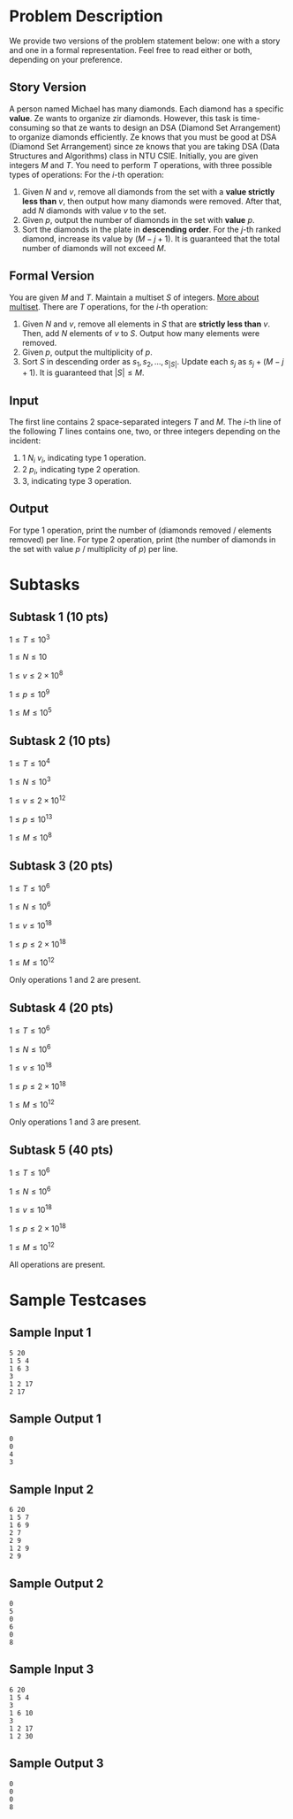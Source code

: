 # Problem Description

We provide two versions of the problem statement below: one with a story and one in a formal representation. Feel free to read either or both, depending on your preference.

## Story Version

A person named Michael has many diamonds. Each diamond has a specific **value**. Ze wants to organize zir diamonds. However, this task is time-consuming so that ze wants to design an DSA (Diamond Set Arrangement) to organize diamonds efficiently. Ze knows that you must be good at DSA (Diamond Set Arrangement) since ze knows that you are taking DSA (Data Structures and Algorithms) class in NTU CSIE. Initially, you are given integers $M$ and $T$. You need to perform $T$ operations, with three possible types of operations:
For the $i$-th operation:

1. Given $N$ and $v$, remove all diamonds from the set with a **value strictly less than** $v$, then output how many diamonds were removed. After that, add $N$ diamonds with value $v$ to the set.
2. Given $p$, output the number of diamonds in the set with **value** $p$.
3. Sort the diamonds in the plate in **descending order**. For the $j$-th ranked diamond, increase its value by $(M - j + 1)$. It is guaranteed that the total number of diamonds will not exceed $M$.

## Formal Version

You are given $M$ and $T$. Maintain a multiset $S$ of integers. [More about multiset](https://en.wikipedia.org/wiki/Multiset).
There are $T$ operations, for the $i$-th operation:

1. Given $N$ and $v$, remove all elements in $S$ that are **strictly less than** $v$. Then, add $N$ elements of $v$ to $S$. Output how many elements were removed.
2. Given $p$, output the multiplicity of $p$.
3. Sort $S$ in descending order as $s_1, s_2, ..., s_{|S|}$. Update each $s_j$ as $s_j + (M - j + 1)$. It is guaranteed that $|S| \leq M$.

## Input

The first line contains 2 space-separated integers $T$ and $M$.
The $i$-th line of the following $T$ lines contains one, two, or three integers depending on the incident:
1. $1$ $N_i$ $v_i$, indicating type 1 operation.
2. $2$ $p_i$, indicating type 2 operation.
3. $3$, indicating type 3 operation.

## Output

For type 1 operation, print the number of (diamonds removed / elements removed) per line.
For type 2 operation, print (the number of diamonds in the set with value $p$ / multiplicity of $p$) per line.

# Subtasks

## Subtask 1 (10 pts)

$1 \leq T \leq 10^3$

$1 \leq N \leq 10$

$1 \leq v \leq 2 \times 10^8$

$1 \leq p \leq 10^9$

$1 \leq M \leq 10^5$

## Subtask 2 (10 pts)

$1 \leq T \leq 10^4$

$1 \leq N \leq 10^3$

$1 \leq v \leq 2 \times 10^{12}$

$1 \leq p \leq 10^{13}$

$1 \leq M \leq 10^8$

## Subtask 3 (20 pts)

$1 \leq T \leq 10^6$

$1 \leq N \leq 10^6$

$1 \leq v \leq 10^{18}$

$1 \leq p \leq 2 \times 10^{18}$

$1 \leq M \leq 10^{12}$

Only operations 1 and 2 are present.

## Subtask 4 (20 pts)

$1 \leq T \leq 10^6$

$1 \leq N \leq 10^6$

$1 \leq v \leq 10^{18}$

$1 \leq p \leq 2 \times 10^{18}$

$1 \leq M \leq 10^{12}$

Only operations 1 and 3 are present.

## Subtask 5 (40 pts)

$1 \leq T \leq 10^6$

$1 \leq N \leq 10^6$

$1 \leq v \leq 10^{18}$

$1 \leq p \leq 2 \times 10^{18}$

$1 \leq M \leq 10^{12}$

All operations are present.

# Sample Testcases

## Sample Input 1

```
5 20
1 5 4
1 6 3
3
1 2 17
2 17
```

## Sample Output 1

```
0
0
4
3
```

## Sample Input 2

```
6 20
1 5 7
1 6 9
2 7
2 9
1 2 9
2 9
```

## Sample Output 2

```
0
5
0
6
0
8
```

## Sample Input 3

```
6 20
1 5 4
3
1 6 10
3
1 2 17
1 2 30
```

## Sample Output 3

```
0
0
0
8
```
